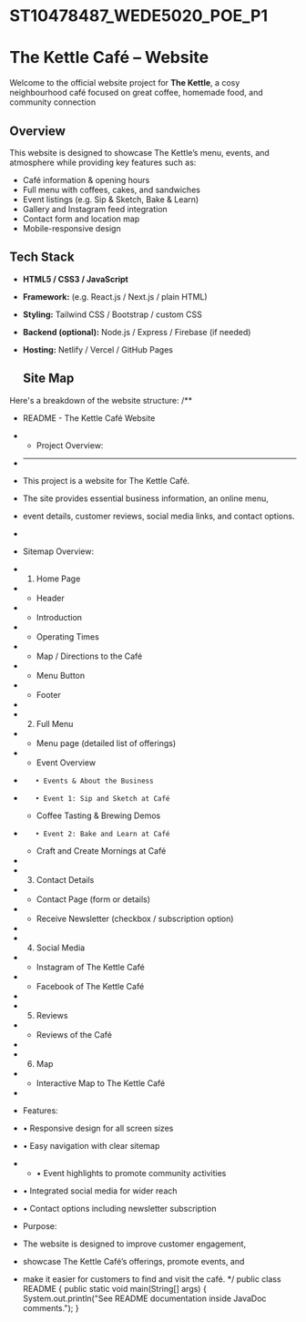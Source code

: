 # ST10478487_WEDE5020_POE_P1
# The Kettle Café – Website
Welcome to the official website project for **The Kettle**, a cosy neighbourhood café focused on great coffee, homemade food, and community connection

## Overview
This website is designed to showcase The Kettle’s menu, events, and atmosphere while providing key features such as:
- Café information & opening hours
- Full menu with coffees, cakes, and sandwiches
- Event listings (e.g. Sip & Sketch, Bake & Learn)
- Gallery and Instagram feed integration
- Contact form and location map
- Mobile-responsive design

## Tech Stack
- **HTML5 / CSS3 / JavaScript**
- **Framework:** (e.g. React.js / Next.js / plain HTML)
- **Styling:** Tailwind CSS / Bootstrap / custom CSS
- **Backend (optional):** Node.js / Express / Firebase (if needed)
- **Hosting:** Netlify / Vercel / GitHub Pages

  ## Site Map
Here's a breakdown of the website structure:
/**
 * README - The Kettle Café Website
 * * Project Overview:
 * -----------------
 * This project is a website for The Kettle Café. 
 * The site provides essential business information, an online menu, 
 * event details, customer reviews, social media links, and contact options.
 *
 * Sitemap Overview:
   
 * 1. Home Page
 *    - Header
 *    - Introduction
 *    - Operating Times
 *    - Map / Directions to the Café
 *    - Menu Button
 *    - Footer
 *
 * 2. Full Menu
 *    - Menu page (detailed list of offerings)
 *    - Event Overview
 *        • Events & About the Business
 *        • Event 1: Sip and Sketch at Café
    - Coffee Tasting & Brewing Demos
 *        • Event 2: Bake and Learn at Café
    - Craft and Create Mornings at Café
 *
 * 3. Contact Details
 *    - Contact Page (form or details)
 *    - Receive Newsletter (checkbox / subscription option)
 *
 * 4. Social Media
 *    - Instagram of The Kettle Café
 *    - Facebook of The Kettle Café
 *
 * 5. Reviews
 *    - Reviews of the Café
 *
 * 6. Map
 *    - Interactive Map to The Kettle Café
 *
 * Features:
 * • Responsive design for all screen sizes
 * • Easy navigation with clear sitemap
 * * • Event highlights to promote community activities
 * • Integrated social media for wider reach
 * • Contact options including newsletter subscription

 * Purpose:
 * The website is designed to improve customer engagement, 
 * showcase The Kettle Café’s offerings, promote events, and 
 * make it easier for customers to find and visit the café.
 */
public class README {
    public static void main(String[] args) {
        System.out.println("See README documentation inside JavaDoc comments.");
    }

